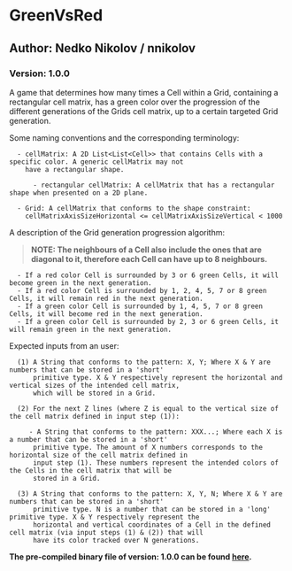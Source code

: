 # GreenVsRed
## Author: Nedko Nikolov / nnikolov ##
### Version: 1.0.0 ###

A game that determines how many times a Cell within a Grid, containing a rectangular cell matrix, has a green color over the progression of the different generations of the Grids cell matrix, up to a certain targeted Grid generation.

Some naming conventions and the corresponding terminology:

      - cellMatrix: A 2D List<List<Cell>> that contains Cells with a specific color. A generic cellMatrix may not
        have a rectangular shape.
      
          - rectangular cellMatrix: A cellMatrix that has a rectangular shape when presented on a 2D plane.

      - Grid: A cellMatrix that conforms to the shape constraint:
        cellMatrixAxisSizeHorizontal <= cellMatrixAxisSizeVertical < 1000

A description of the Grid generation progression algorithm:

>**NOTE: The neighbours of a Cell also include the ones that are diagonal to it, therefore each Cell can have up to 8 neighbours.**

      - If a red color Cell is surrounded by 3 or 6 green Cells, it will become green in the next generation.
      - If a red color Cell is surrounded by 1, 2, 4, 5, 7 or 8 green Cells, it will remain red in the next generation.
      - If a green color Cell is surrounded by 1, 4, 5, 7 or 8 green Cells, it will become red in the next generation.
      - If a green color Cell is surrounded by 2, 3 or 6 green Cells, it will remain green in the next generation.

Expected inputs from an user:

      (1) A String that conforms to the pattern: X, Y; Where X & Y are numbers that can be stored in a 'short'
          primitive type. X & Y respectively represent the horizontal and vertical sizes of the intended cell matrix,
          which will be stored in a Grid.

      (2) For the next Z lines (where Z is equal to the vertical size of the cell matrix defined in input step (1)):

         - A String that conforms to the pattern: XXX...; Where each X is a number that can be stored in a 'short'
          primitive type. The amount of X numbers corresponds to the horizontal size of the cell matrix defined in
          input step (1). These numbers represent the intended colors of the Cells in the cell matrix that will be
          stored in a Grid.

      (3) A String that conforms to the pattern: X, Y, N; Where X & Y are numbers that can be stored in a 'short'
          primitive type. N is a number that can be stored in a 'long' primitive type. X & Y respectively represent the
          horizontal and vertical coordinates of a Cell in the defined cell matrix (via input steps (1) & (2)) that will
          have its color tracked over N generations.
          
**The pre-compiled binary file of version: 1.0.0 can be found [here](https://github.com/n-nikol98/GreenVsRed/releases).**
